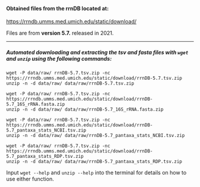 #### Obtained files from the rrnDB located at:
https://rrndb.umms.med.umich.edu/static/download/

Files are from **version 5.7.** released in 2021.

-----------------------------------------
##### Automated downloading and extracting the tsv and fasta files with `wget` and `unzip` using the following commands:
```
wget -P data/raw/ rrnDB-5.7.tsv.zip -nc https://rrndb.umms.med.umich.edu/static/download/rrnDB-5.7.tsv.zip
unzip -n -d data/raw/ data/raw/rrnDB-5.7.tsv.zip

wget -P data/raw/ rrnDB-5.7.tsv.zip -nc https://rrndb.umms.med.umich.edu/static/download/rrnDB-5.7_16S_rRNA.fasta.zip
unzip -n -d data/raw/ data/raw/rrnDB-5.7_16S_rRNA.fasta.zip

wget -P data/raw/ rrnDB-5.7.tsv.zip -nc https://rrndb.umms.med.umich.edu/static/download/rrnDB-5.7_pantaxa_stats_NCBI.tsv.zip
unzip -n -d data/raw/ data/raw/rrnDB-5.7_pantaxa_stats_NCBI.tsv.zip

wget -P data/raw/ rrnDB-5.7.tsv.zip -nc https://rrndb.umms.med.umich.edu/static/download/rrnDB-5.7_pantaxa_stats_RDP.tsv.zip
unzip -n -d data/raw/ data/raw/rrnDB-5.7_pantaxa_stats_RDP.tsv.zip
```
Input `wget --help` and `unzip --help` into the terminal for details on how to use either function.
